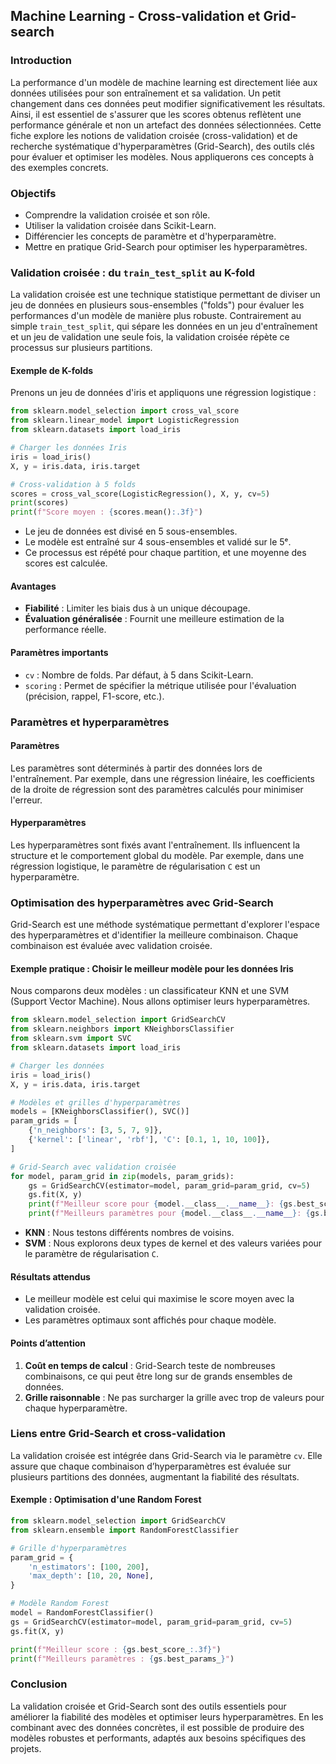 ## Machine Learning - Cross-validation et Grid-search

### Introduction

La performance d'un modèle de machine learning est directement liée aux données utilisées pour son entraînement et sa validation. Un petit changement dans ces données peut modifier significativement les résultats. Ainsi, il est essentiel de s'assurer que les scores obtenus reflètent une performance générale et non un artefact des données sélectionnées. Cette fiche explore les notions de validation croisée (cross-validation) et de recherche systématique d'hyperparamètres (Grid-Search), des outils clés pour évaluer et optimiser les modèles. Nous appliquerons ces concepts à des exemples concrets.

### Objectifs

- Comprendre la validation croisée et son rôle.
- Utiliser la validation croisée dans Scikit-Learn.
- Différencier les concepts de paramètre et d'hyperparamètre.
- Mettre en pratique Grid-Search pour optimiser les hyperparamètres.

### Validation croisée : du `train_test_split` au K-fold

La validation croisée est une technique statistique permettant de diviser un jeu de données en plusieurs sous-ensembles ("folds") pour évaluer les performances d'un modèle de manière plus robuste. Contrairement au simple `train_test_split`, qui sépare les données en un jeu d'entraînement et un jeu de validation une seule fois, la validation croisée répète ce processus sur plusieurs partitions.

#### Exemple de K-folds

Prenons un jeu de données d'iris et appliquons une régression logistique :

```python
from sklearn.model_selection import cross_val_score
from sklearn.linear_model import LogisticRegression
from sklearn.datasets import load_iris

# Charger les données Iris
iris = load_iris()
X, y = iris.data, iris.target

# Cross-validation à 5 folds
scores = cross_val_score(LogisticRegression(), X, y, cv=5)
print(scores)
print(f"Score moyen : {scores.mean():.3f}")
```

- Le jeu de données est divisé en 5 sous-ensembles.
- Le modèle est entraîné sur 4 sous-ensembles et validé sur le 5ᵉ.
- Ce processus est répété pour chaque partition, et une moyenne des scores est calculée.

#### Avantages

- **Fiabilité** : Limiter les biais dus à un unique découpage.
- **Évaluation généralisée** : Fournit une meilleure estimation de la performance réelle.

#### Paramètres importants

- `cv` : Nombre de folds. Par défaut, à 5 dans Scikit-Learn.
- `scoring` : Permet de spécifier la métrique utilisée pour l'évaluation (précision, rappel, F1-score, etc.).

### Paramètres et hyperparamètres

#### Paramètres

Les paramètres sont déterminés à partir des données lors de l'entraînement. Par exemple, dans une régression linéaire, les coefficients de la droite de régression sont des paramètres calculés pour minimiser l'erreur.

#### Hyperparamètres

Les hyperparamètres sont fixés avant l'entraînement. Ils influencent la structure et le comportement global du modèle. Par exemple, dans une régression logistique, le paramètre de régularisation `C` est un hyperparamètre.

### Optimisation des hyperparamètres avec Grid-Search

Grid-Search est une méthode systématique permettant d'explorer l'espace des hyperparamètres et d'identifier la meilleure combinaison. Chaque combinaison est évaluée avec validation croisée.

#### Exemple pratique : Choisir le meilleur modèle pour les données Iris

Nous comparons deux modèles : un classificateur KNN et une SVM (Support Vector Machine). Nous allons optimiser leurs hyperparamètres.

```python
from sklearn.model_selection import GridSearchCV
from sklearn.neighbors import KNeighborsClassifier
from sklearn.svm import SVC
from sklearn.datasets import load_iris

# Charger les données
iris = load_iris()
X, y = iris.data, iris.target

# Modèles et grilles d'hyperparamètres
models = [KNeighborsClassifier(), SVC()]
param_grids = [
    {'n_neighbors': [3, 5, 7, 9]},
    {'kernel': ['linear', 'rbf'], 'C': [0.1, 1, 10, 100]},
]

# Grid-Search avec validation croisée
for model, param_grid in zip(models, param_grids):
    gs = GridSearchCV(estimator=model, param_grid=param_grid, cv=5)
    gs.fit(X, y)
    print(f"Meilleur score pour {model.__class__.__name__}: {gs.best_score_:.3f}")
    print(f"Meilleurs paramètres pour {model.__class__.__name__}: {gs.best_params_}")
```

- **KNN** : Nous testons différents nombres de voisins.
- **SVM** : Nous explorons deux types de kernel et des valeurs variées pour le paramètre de régularisation `C`.

#### Résultats attendus

- Le meilleur modèle est celui qui maximise le score moyen avec la validation croisée.
- Les paramètres optimaux sont affichés pour chaque modèle.

#### Points d’attention

1. **Coût en temps de calcul** : Grid-Search teste de nombreuses combinaisons, ce qui peut être long sur de grands ensembles de données.
2. **Grille raisonnable** : Ne pas surcharger la grille avec trop de valeurs pour chaque hyperparamètre.

### Liens entre Grid-Search et cross-validation

La validation croisée est intégrée dans Grid-Search via le paramètre `cv`. Elle assure que chaque combinaison d’hyperparamètres est évaluée sur plusieurs partitions des données, augmentant la fiabilité des résultats.

#### Exemple : Optimisation d'une Random Forest

```python
from sklearn.model_selection import GridSearchCV
from sklearn.ensemble import RandomForestClassifier

# Grille d'hyperparamètres
param_grid = {
    'n_estimators': [100, 200],
    'max_depth': [10, 20, None],
}

# Modèle Random Forest
model = RandomForestClassifier()
gs = GridSearchCV(estimator=model, param_grid=param_grid, cv=5)
gs.fit(X, y)

print(f"Meilleur score : {gs.best_score_:.3f}")
print(f"Meilleurs paramètres : {gs.best_params_}")
```

### Conclusion

La validation croisée et Grid-Search sont des outils essentiels pour améliorer la fiabilité des modèles et optimiser leurs hyperparamètres. En les combinant avec des données concrètes, il est possible de produire des modèles robustes et performants, adaptés aux besoins spécifiques des projets.

